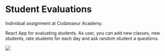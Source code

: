 # Student Evaluations

Individual assignment at Codaisseur Academy.

React App for evaluating students. As user, you can add new classes,
new students, rate students for each day and ask random student a questions.

[![](http://res.cloudinary.com/mdfchucknorris/image/upload/v1511964011/Screenshot_from_2017-11-29_14-51-00_cvwlv0.png)](http://res.cloudinary.com/mdfchucknorris/image/upload/v1511964011/Screenshot_from_2017-11-29_14-51-00_cvwlv0.png)
